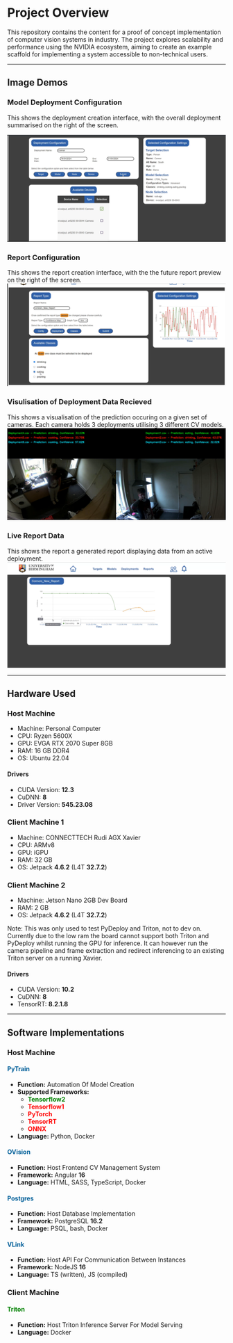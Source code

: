 # Project Overview

This repository contains the content for a proof of concept implementation of computer vision systems in industry. The project explores scalability and performance using the NVIDIA ecosystem, aiming to create an example scaffold for implementing a system accessible to non-technical users.

---

## Image Demos

### Model Deployment Configuration 
This shows the deployment creation interface, with the overall deployment summarised on the right of the screen.

![DeploymentCreationInterface](imgs/Deployment%20Configuration.png)

### Report Configuration
This shows the report creation interface, with the the future report preview on the right of the screen.
![ReportCreationInterface](imgs/Report%20Configuration.png)

### Visulisation of Deployment Data Recieved
This shows a visualisation of the prediction occuring on a given set of cameras. Each camera holds 3 deployments utilising 3 different CV models.
![DeploymentVisualisation](imgs/Deployment%20Visualisation.png)

### Live Report Data
This shows the report a generated report displaying data from an active deployment.
![LiveReport](imgs/Live%20Deployment%20Report.png)

---

## Hardware Used

### Host Machine
- Machine: Personal Computer
- CPU: Ryzen 5600X
- GPU: EVGA RTX 2070 Super 8GB
- RAM: 16 GB DDR4
- OS: Ubuntu 22.04

#### Drivers
- CUDA Version: **12.3**
- CuDNN: **8**
- Driver Version: **545.23.08**

### Client Machine 1
- Machine: CONNECTTECH Rudi AGX Xavier
- CPU: ARMv8
- GPU: iGPU 
- RAM: 32 GB
- OS: Jetpack **4.6.2** (L4T **32.7.2**)

### Client Machine 2
- Machine: Jetson Nano 2GB Dev Board
- RAM: 2 GB
- OS: Jetpack **4.6.2** (L4T **32.7.2**)

Note: This was only used to test PyDeploy and Triton, not to dev on.
Currently due to the low ram the board cannot support both Triton and PyDeploy whilst running the GPU for inference.
It can however run the camera pipeline and frame extraction and redirect inferencing to an existing Triton server on a running Xavier.

#### Drivers
- CUDA Version: **10.2**
- CuDNN: **8**
- TensorRT: **8.2.1.8**

---

## Software Implementations

### Host Machine

#### <span style="color:#005F99">PyTrain</span>
- **Function:** Automation Of Model Creation
- **Supported Frameworks:** 
  - **<span style="color:#008000">Tensorflow2</span>**
  - **<span style="color:#FF0000">Tensorflow1</span>**
  - **<span style="color:#FF0000">PyTorch</span>**
  - **<span style="color:#FF0000">TensorRT</span>**
  - **<span style="color:#FF0000">ONNX</span>**
- **Language:** Python, Docker

#### <span style="color:#005F99">OVision</span>
- **Function:** Host Frontend CV Management System
- **Framework:** Angular **16**
- **Language:** HTML, SASS, TypeScript, Docker

#### <span style="color:#005F99">Postgres</span>
- **Function:** Host Database Implementation
- **Framework:** PostgreSQL **16.2**
- **Language:** PSQL, bash, Docker

#### <span style="color:#005F99">VLink</span>
- **Function:** Host API For Communication Between Instances
- **Framework:** NodeJS **16**
- **Language:** TS (written), JS (compiled)

### Client Machine

#### <span style="color:#008000">Triton</span>
- **Function:** Host Triton Inference Server For Model Serving
- **Language:** Docker


